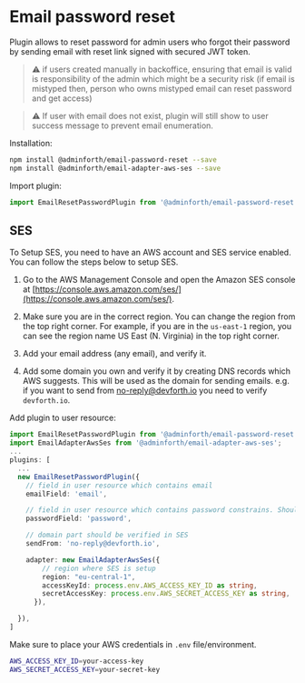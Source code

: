 
# Email password reset

Plugin allows to reset password for admin users who forgot their password by sending email with reset link signed with secured JWT token.

> ⚠️ if users created manually in backoffice, ensuring that email is valid is responsibility of the admin which might be a security risk
> (if email is mistyped then, person who owns mistyped email can reset password and get access)

> ⚠️ If user with email does not exist, plugin will still show to user success message to prevent email enumeration.

Installation:

```bash
npm install @adminforth/email-password-reset --save
npm install @adminforth/email-adapter-aws-ses --save
```

Import plugin:

```typescript
import EmailResetPasswordPlugin from '@adminforth/email-password-reset';
```


## SES

To Setup SES, you need to have an AWS account and SES service enabled. You can follow the steps below to setup SES.

1. Go to the AWS Management Console and open the Amazon SES console at [https://console.aws.amazon.com/ses/](https://console.aws.amazon.com/ses/).
2. Make sure you are in the correct region. You can change the region from the top right corner. For example, if you are in the `us-east-1` region, you can see the region name US East (N. Virginia) in the top right corner.

3. Add your email address (any email), and verify it.
4. Add some domain you own and verify it by creating DNS records which AWS suggests. This will be used as the domain for sending emails. e.g. if you want to send from no-reply@devforth.io you need to verify `devforth.io`. 

Add plugin to user resource:

```typescript ./resources/adminuser.ts
import EmailResetPasswordPlugin from '@adminforth/email-password-reset';
import EmailAdapterAwsSes from '@adminforth/email-adapter-aws-ses';
...
plugins: [
  ...
  new EmailResetPasswordPlugin({
    // field in user resource which contains email
    emailField: 'email',

    // field in user resource which contains password constrains. Should be virtual field
    passwordField: 'password',

    // domain part should be verified in SES
    sendFrom: 'no-reply@devforth.io',

    adapter: new EmailAdapterAwsSes({
        // region where SES is setup
        region: "eu-central-1",
        accessKeyId: process.env.AWS_ACCESS_KEY_ID as string,
        secretAccessKey: process.env.AWS_SECRET_ACCESS_KEY as string,
      }),

  }),
]
```

Make sure to place your AWS credentials in `.env` file/environment.

```bash /.env
AWS_ACCESS_KEY_ID=your-access-key
AWS_SECRET_ACCESS_KEY=your-secret-key
```

